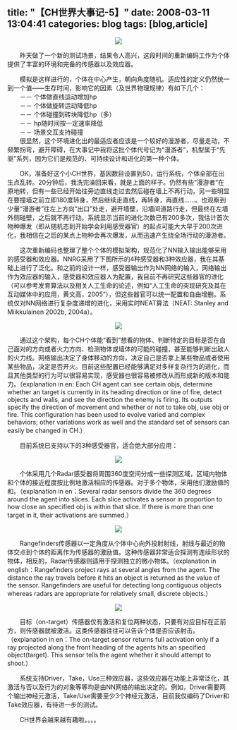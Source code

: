 title: "【CH世界大事记-5】"
date: 2008-03-11 13:04:41
categories: blog
tags: [blog,article]
---    
<div style="text-align:center;"><img src="http://blog.scorpionstudio.com/20080311_1.jpg" style="vertical-align:middle;"/></div>  
  
  
　　昨天做了一个新的测试场景，结果令人高兴，这段时间的重新编码工作为个体提供了丰富的环境和完备的传感器以及效应器。  
  
　　模拟是这样进行的，个体在中心产生，朝向角度随机。适应性的定义仍然统一到一个值——生存时间，影响它的因素（及世界物理规律）有如下几个：  
　　－－ 个体做直线运动增加hp  
　　－－ 个体做旋转运动降低hp  
　　－－ 个体碰撞到砖块降低hp（多）  
　　－－ hp随时间按一定速率降低  
　　－－ 场景交互支持碰撞  
　　很显然，这个环境进化出的最适应者应该是一个较好的漫游者，尽量走动，不频繁拐弯，避开障碍，在大事记中我将这批个体代号记为“漫游者”，机型属于“先驱”系列，因为它们是规范的、可持续设计和进化的第一种个体。  
  
　　OK，准备好这个小CH世界，基因数目设置到50，运行系统，个体全部在出生点乱转。20分钟后，我洗完澡回来看，就是上面的样子。仍然有些“漫游者”在原地转，但有一些已经开始往旁边直线走过去然后碰在墙上不再行动，另一些明显在要撞墙之前立即180度转身，然后继续走直线，再转身，再直线……。也观察到少量“漫游者”往左上方向“出口”处走，避开墙壁，沿墙间道路行走，但最终在左墙外侧碰壁，之后就不再行动。系统显示当前的进化次数已有200多次，我估计首次物种爆发（即从随机态到开始学会利用感受器官）的起点可能大大早于200次进化，我相信在之后的某点上物种会再次爆发，从而迅速产生绕全场行动的漫游者。  
  
　　这次重新编码也整理了整个个体的模拟架构，规范化了NN输入输出能够采用的感受器和效应器。NNRG采用了下图所示的4种感受器和3种效应器，我在其基础上进行了泛化。和之前的设计一样，感受器输出作为NN网络的输入，网络输出作为效应器的输入，感受器和效应器人为配置，我目前不再研究这些器官的进化（可以参考发育算法以及相关人工生命的论述，例如“人工生命的突现研究及其在互动媒体中的应用，黄文高，2005”），但这些器官可以统一配置和自由增删。系统仅对NN网络进行复杂度递增的进化，采用实时NEAT算法（NEAT: Stanley and Miikkulainen 2002b, 2004a）。

<div style="text-align:center;"><img src="http://blog.scorpionstudio.com/20080311_2.jpg" style="vertical-align:middle;"/></div>    
  
　　通过这个架构，每个CH个体能“看到”想看的物体、判断特定的目标是否在自己面对的方向或者火力方向、检测物体或墙体的可能的碰撞，甚至能够判断出敌人的火力线。网络输出决定了身体移动的方向，决定自己是否拿上某些物品或者使用某些物品，决定是否开火。目前这些配置已经能够满足对多样复杂行为的进化，而且其他类型的行为可以很容易实现，感受器也很容易被修改从而形成新的版本和能力。（explanation in en: Each CH agent can see certain objs, determine whether an target is currently in its heading direction or line of fire, detect objects and walls, and see the direction the enemy is firing. Its outputs specify the direction of movement and whether or not to take obj, use obj or fire. This configuration has been used to evolve varied and complex behaviors; other variations work as well and the standard set of sensors can easily be changed in CH.）  
  
　　目前系统已支持以下的3种感受器官，适合绝大部分应用：

<div style="text-align:center;"><img src="http://blog.scorpionstudio.com/20080311_3.jpg" style="vertical-align:middle;"/></div>      
  
　　个体采用几个Radar感受器将周围360度空间分成一些探测区域，区域内物体和个体的接近程度按比例地激活相应的传感器。对于多个物体，采用他们激励值的和。（explanation in en：Several radar sensors divide the 360 degrees around the agent into slices. Each slice activates a sensor in proportion to how close an specified obj is within that slice. If there is more than one target in it, their activations are summed.）

<div style="text-align:center;"><img src="http://blog.scorpionstudio.com/20080311_4.jpg" style="vertical-align:middle;"/></div>        
  
  
　　Rangefinders传感器以一定角度从个体中心向外投射射线，射线与最近的物体交点到个体的距离作为传感器的激励值。这种传感器非常适合探测有连续形状的物体，相反的，Radar传感器则适用于探测独立的微小物体。（explanation in english：Rangefinders project rays at several angles from the agent. The distance the ray travels before it hits an object is returned as the value of the sensor. Rangefinders are useful for detecting long contiguous objects whereas radars are appropriate for relatively small, discrete objects.）

<div style="text-align:center;"><img src="http://blog.scorpionstudio.com/20080311_5.jpg" style="vertical-align:middle;"/></div>  

　　目标（on-target）传感器仅有激活和复位两种状态，只要有对应目标在正前方，则传感器就被激活。这类传感器往往可以告诉个体是否应该射击。（explanation in en：The on-target sensor returns full activation only if a ray projected along the front heading of the agents hits an specified object(target). This sensor tells the agent whether it should attempt to shoot.）  
  
　　系统支持Driver，Take，Use三种效应器，这些效应器在功能上非常泛化，其激活与否以及行为的对象等等均是由NN网络的输出决定的。例如，Driver需要两个输出神经元激活，Take/Use需要至少3个神经元激活，目前我仅编码了Driver和Take效应器，有待进一步的测试。  
  

　　CH世界会越来越有趣啦。。。。